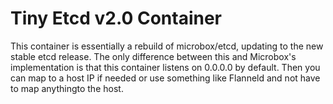 # Tiny Etcd v2.0 Container
This container is essentially a rebuild of microbox/etcd, updating to the new stable etcd release.  The only difference between this and Microbox's implementation is that this container listens on 0.0.0.0 by default.  Then you can map to a host IP if needed or use something like Flanneld and not have to map anythingto the host.
